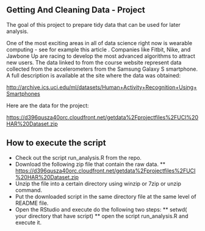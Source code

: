 ## Getting And Cleaning Data - Project

The goal of this project to prepare tidy data that can be used for later analysis. 

One of the most exciting areas in all of data science right now is wearable computing - see for example this article . Companies like Fitbit, Nike, and Jawbone Up are racing to develop the most advanced algorithms to attract new users. The data linked to from the course website represent data collected from the accelerometers from the Samsung Galaxy S smartphone. A full description is available at the site where the data was obtained:

http://archive.ics.uci.edu/ml/datasets/Human+Activity+Recognition+Using+Smartphones

Here are the data for the project:

https://d396qusza40orc.cloudfront.net/getdata%2Fprojectfiles%2FUCI%20HAR%20Dataset.zip

## How to execute the script

* Check out the script run_analysis.R from the repo.
* Download the following zip file that contain the raw data.
** https://d396qusza40orc.cloudfront.net/getdata%2Fprojectfiles%2FUCI%20HAR%20Dataset.zip
* Unzip the file into a certain directory using winzip or 7zip or unzip command.
* Put the downloaded script in the same directory file at the same level of README file.
* Open the RStudio and execute do the following two steps:
** setwd( your directory that have script)
** open the script run_analysis.R and execute it.

